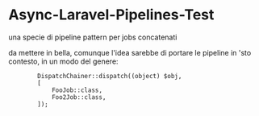 # Async-Laravel-Pipelines-Test
una specie di pipeline pattern per jobs concatenati

da mettere in bella, comunque l'idea sarebbe di portare le pipeline in 'sto contesto, in un modo del genere: 
```
        DispatchChainer::dispatch((object) $obj,            
        [
            FooJob::class,
            Foo2Job::class,
        ]);
```
